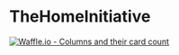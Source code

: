 # TheHomeInitiative
[![Waffle.io - Columns and their card count](https://badge.waffle.io/tomeriffic/TheHomeInitiative.svg?columns=all)](http://waffle.io/tomeriffic/TheHomeInitiative)
